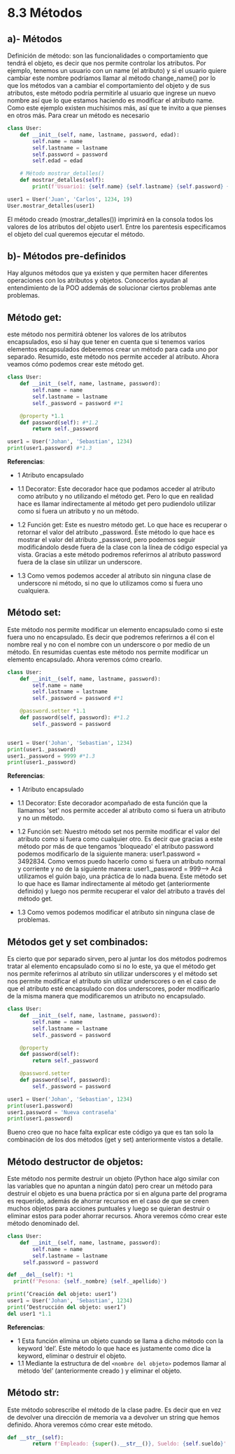 # **8.3 Métodos**

## **a)- Métodos**
Definición de método: son las funcionalidades o comportamiento que tendrá el objeto, es decir que nos permite controlar los atributos. Por ejemplo, tenemos un usuario con un name (el atributo) y si el usuario quiere cambiar este nombre podríamos llamar al método change_name() por lo que los métodos van a cambiar el comportamiento del objeto y de sus atributos, este método podría permitirle al usuario que ingrese un nuevo nombre así que lo que estamos haciendo es modificar el atributo name. Como este ejemplo existen muchísimos más, así que te invito a que pienses en otros más. Para crear un método es necesario 

```python
class User:
    def __init__(self, name, lastname, password, edad):
        self.name = name
        self.lastname = lastname
        self.password = password 
        self.edad = edad

    # Método mostrar_detalles()
    def mostrar_detalles(self):
        print(f'Usuario1: {self.name} {self.lastname} {self.password} {self.edad}')

user1 = User('Juan', 'Carlos', 1234, 19)
User.mostrar_detalles(user1)
```
El método creado (mostrar_detalles()) imprimirá en la consola todos los valores de los atributos del objeto user1. Entre los parentesis especificamos el objeto del cual queremos ejecutar el método.

## **b)- Métodos pre-definidos**
Hay algunos métodos que ya existen y que permiten hacer diferentes operaciones con los atributos y objetos. Conocerlos ayudan al entendimiento de la POO addemás de solucionar ciertos problemas ante problemas.

## **Método get**: 
este método nos permitirá obtener los valores de los atributos encapsulados, eso  sí hay que tener en cuenta que si tenemos varios elementos encapsulados deberemos crear un método para cada uno por separado. Resumido, este método nos permite acceder al atributo. Ahora veamos cómo podemos crear este método get.

```python
class User:
    def __init__(self, name, lastname, password):
        self.name = name
        self.lastname = lastname
        self._password = password #*1

    @property *1.1
    def password(self): #*1.2
        return self._password

user1 = User('Johan', 'Sebastian', 1234)
print(user1.password) #*1.3
```
**Referencias**: 
* 1 Atributo encapsulado 

* 1.1 Decorator: Este decorador hace que podamos acceder al atributo como atributo y no utilizando el método get. Pero lo que en realidad hace es llamar indirectamente al método get pero pudiendolo utilizar como si fuera un atributo y no un método.

* 1.2 Función get: Este es nuestro método get. Lo que hace es recuperar o retornar el valor del atributo _password. Este método lo que hace es mostrar el valor del atributo _password, pero podemos seguir modificándolo desde fuera de la clase con la línea de código especial ya vista.  Gracias a este método podremos referirnos al atributo password fuera de la clase sin utilizar un underscore.

* 1.3 Como vemos podemos acceder al atributo sin ninguna clase de underscore ni método, si no que lo utilizamos como si fuera uno cualquiera.

## **Método set**: 
Este método nos permite modificar un elemento encapsulado como si este fuera uno no encapsulado. Es decir que podremos referirnos a él con el nombre real y no con el nombre con un underscore o por medio de un método. En resumidas cuentas este método nos permite modificar un elemento encapsulado. Ahora veremos cómo crearlo.

```python
class User:
    def __init__(self, name, lastname, password):
        self.name = name
        self.lastname = lastname
        self._password = password #*1

    @password.setter *1.1
    def password(self, password): #*1.2
        self._password = password


user1 = User('Johan', 'Sebastian', 1234)
print(user1._password) 
user1._password = 9999 #*1.3
print(user1._password)
```

**Referencias**: 
* 1 Atributo encapsulado 
* 1.1 Decorator: Este decorador acompañado de esta función que la llamamos 'set' nos permite acceder al atributo como si fuera un atributo y no un método.

* 1.2 Función set: Nuestro método set nos permite modificar el valor del atributo como si fuera como cualquier otro. Es decir que gracias a este método por más de que tengamos 'bloqueado' el atributo password podemos modificarlo de la siguiente manera: user1.password = 3492834. Como vemos puedo hacerlo como si fuera un atributo normal y corriente y no de la siguiente manera: user1._password = 999--> Acá utilizamos el guión bajo, una práctica de lo nada buena. Este método set lo que hace es llamar indirectamente al método get (anteriormente definido) y luego nos permite recuperar el valor del atributo a través del método get.

* 1.3 Como vemos podemos modificar el atributo sin ninguna clase de problemas.

## **Métodos get y set combinados**:
Es cierto que por separado sirven, pero al juntar los dos métodos podremos tratar al elemento encapsulado como si no lo este, ya que el método get nos permite referirnos al atributo sin utilizar underscores y el método set nos permite modificar el atributo sin utilizar underscores o en el caso de que el atributo esté encapsulado con dos underscores, poder modificarlo de la misma manera que modificaremos un atributo no encapsulado. 

```python
class User:
    def __init__(self, name, lastname, password):
        self.name = name
        self.lastname = lastname
        self._password = password

    @property
    def password(self):
        return self._password

    @password.setter
    def password(self, password):
        self._password = password

user1 = User('Johan', 'Sebastian', 1234)
print(user1.password)
user1.password = 'Nueva contraseña'
print(user1.password)
```

Bueno creo que no hace falta explicar este código ya que es tan solo la combinación de los dos métodos (get y set) anteriormente vistos a detalle. 


## **Método destructor de objetos**:
Este método nos permite destruir un objeto (Python hace algo similar con las variables que no apuntan a ningún dato) pero crear un método para destruir el objeto es una buena práctica por si en alguna parte del programa es requerido, además de ahorrar recursos en el caso de que se creen muchos objetos para acciones puntuales y luego se quieran destruir o eliminar estos para poder ahorrar recursos. Ahora veremos cómo crear este método denominado del.

```python
class User:
    def __init__(self, name, lastname, password):
        self.name = name
        self.lastname = lastname
     self.password = password

def __del__(self): *1
  print(f'Pesona: {self._nombre} {self._apellido}')

print(‘Creación del objeto: user1’)
user1 = User('Johan', 'Sebastian', 1234)
print(‘Destrucción del objeto: user1’)
del user1 *1.1
```
**Referencias**: 
* 1 Esta función elimina un objeto cuando se llama a dicho método con la keyword ‘del’. Este método lo que hace es justamente como dice la keyword, eliminar o destruir el objeto.
* 1.1 Mediante la estructura de del `<nombre del objeto>` podemos llamar al método  ‘del’ (anteriormente creado ) y eliminar el objeto. 

## **Método __str__**:
Este método sobrescribe el método de la clase padre. Es decir que en vez de devolver una dirección de memoria va a devolver un string que hemos definido. Ahora veremos cómo crear este método.

```python
def __str__(self):
        return f'Empleado: {super().__str__()}, Sueldo: {self.sueldo}'
        
```